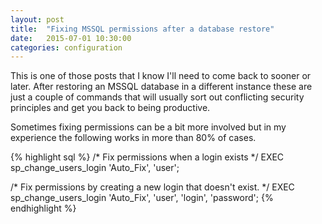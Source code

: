 ```yaml
---
layout: post
title:  "Fixing MSSQL permissions after a database restore"
date:   2015-07-01 10:30:00
categories: configuration
---
```


This is one of those posts that I know I'll need to come back to sooner or later. After restoring an MSSQL database in a different instance these are just a couple of commands that will usually sort out conflicting security principles and get you back to being productive.

Sometimes fixing permissions can be a bit more involved but in my experience the following works in more than 80% of cases.

{% highlight sql %}
/* Fix permissions when a login exists */
EXEC sp_change_users_login 'Auto_Fix', 'user';

/* Fix permissions by creating a new login that doesn't exist. */
EXEC sp_change_users_login 'Auto_Fix', 'user', 'login', 'password';
{% endhighlight %}

